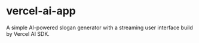 # vercel-ai-app
A simple AI-powered slogan generator with a streaming user interface build by Vercel AI SDK.
